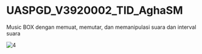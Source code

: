 # UASPGD_V3920002_TID_AghaSM
Music BOX dengan memuat, memutar, dan memanipulasi suara dan interval suara

![4](https://user-images.githubusercontent.com/89903725/146899716-aa1a4cef-14d5-4011-918e-2e2efc50f58b.png)
